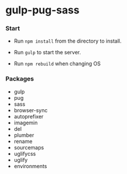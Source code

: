 # gulp-pug-sass

### Start

- Run `npm install` from the directory to install.
- Run `gulp` to start the server.

- Run `npm rebuild` when changing OS


### Packages

- gulp
- pug
- sass
- browser-sync
- autoprefixer
- imagemin
- del
- plumber
- rename
- sourcemaps
- uglifycss
- uglify
- environments